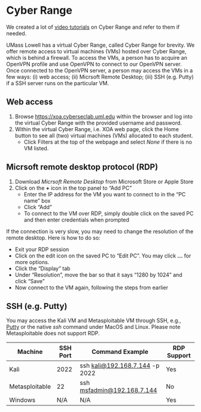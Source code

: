 # Cyber Range

We created a lot of [video tutorials](https://sites.uml.edu/ccf/education/video-tutorials/) on Cyber Range and refer to them if needed.

UMass Lowell has a virtual Cyber Range, called Cyber Range for brevity. We offer remote access to virtual machines (VMs) hosted over Cyber Range, which is behind a firewall. To access the VMs, a person has to acquire an OpenVPN profile and use OpenVPN to connect to our OpenVPN server. Once connected to the OpenVPN server, a person may access the VMs in a few ways: (i) web access; (ii) Micrsoft Remote Desktop; (iii) SSH (e.g. Putty) if a SSH server runs on the particular VM.

## Web access
1. Browse https://xoa.cyberseclab.uml.edu within the browser and log into the virtual Cyber Range with the provided username and password.
2. Within the virtual Cyber Range, i.e. XOA web page, click the Home button to see all (two) virtual machines (VMs) allocated to each student. 
   - Click Filters at the top of the webpage and select *None* if there is no VM listed.


## Micrsoft remote desktop protocol (RDP)
1. Download *Micrsoft Remote Desktop* from Microsoft Store or Apple Store
2. Click on the **+** icon in the top panel to “Add PC”
   - Enter the IP address for the VM you want to connect to in the “PC name” box
   - Click “Add”
   - To connect to the VM over RDP, simply double click on the saved PC and then enter credentials when prompted

If the connection is very slow, you may need to change the resolution of the remote desktop. Here is how to do so:
- Exit your RDP session
- Click on the edit icon on the saved PC to “Edit PC”. You may click **...** for more options.
- Click the “Display” tab
- Under “Resolution”, move the bar so that it says “1280 by 1024” and click “Save”
- Now connect to the VM again, following the steps from earlier

## SSH (e.g. Putty)
You may access the Kali VM and Metasploitable VM through SSH, e.g., [Putty](https://www.chiark.greenend.org.uk/~sgtatham/putty/latest.html) or the native *ssh* command under MacOS and Linux. Please note Metasploitable does not support RDP.


|Machine       |	SSH Port |	Command Example             |	RDP Support |
|--------------|-----------|------------------------------|-------------|
|Kali          | 	2022	   |ssh kali@192.168.7.144 -p 2022|	Yes         |
|Metasploitable|	22	      |ssh msfadmin@192.168.7.144    |	No          |
|Windows	      |N/A        |	N/A                         |	Yes         |

